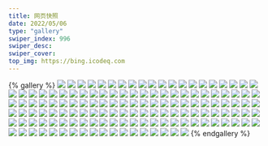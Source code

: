 ```yaml
---
title: 网页快照
date: 2022/05/06 
type: "gallery" 
swiper_index: 996
swiper_desc: 
swiper_cover: 
top_img: https://bing.icodeq.com 
---
```


{% gallery %}
![](https://alist.learnonly.xyz/d/!网页快照/art.valetzx.ip-ddns.com/2025-07-28_02-55-42.png)
![](https://alist.learnonly.xyz/d/!网页快照/art.valetzx.ip-ddns.com/2025-07-29_19-01-50.png)
![](https://alist.learnonly.xyz/d/!网页快照/art.valetzx.ip-ddns.com/2025-07-29_21-53-04.png)
![](https://alist.learnonly.xyz/d/!网页快照/art.valetzx.ip-ddns.com/2025-07-30_13-28-08.png)
![](https://alist.learnonly.xyz/d/!网页快照/art.valetzx.ip-ddns.com/2025-07-28_15-54-51.png)
![](https://alist.learnonly.xyz/d/!网页快照/art.valetzx.ip-ddns.com/2025-07-29_09-57-04.png)
![](https://alist.learnonly.xyz/d/!网页快照/art.valetzx.ip-ddns.com/2025-07-30_21-51-33.png)
![](https://alist.learnonly.xyz/d/!网页快照/art.valetzx.ip-ddns.com/2025-07-30_19-01-16.png)
![](https://alist.learnonly.xyz/d/!网页快照/art.valetzx.ip-ddns.com/2025-07-29_13-28-33.png)
![](https://alist.learnonly.xyz/d/!网页快照/art.valetzx.ip-ddns.com/2025-07-29_07-02-30.png)
![](https://alist.learnonly.xyz/d/!网页快照/art.valetzx.ip-ddns.com/2025-07-28_21-51-36.png)
![](https://alist.learnonly.xyz/d/!网页快照/art.valetzx.ip-ddns.com/2025-07-29_03-00-56.png)
![](https://alist.learnonly.xyz/d/!网页快照/art.valetzx.ip-ddns.com/2025-07-28_04-34-55.png)
![](https://alist.learnonly.xyz/d/!网页快照/art.valetzx.ip-ddns.com/2025-07-30_07-03-55.png)
![](https://alist.learnonly.xyz/d/!网页快照/art.valetzx.ip-ddns.com/2025-07-29_04-37-27.png)
![](https://alist.learnonly.xyz/d/!网页快照/art.valetzx.ip-ddns.com/2025-07-29_15-57-07.png)
![](https://alist.learnonly.xyz/d/!网页快照/art.valetzx.ip-ddns.com/2025-07-30_15-55-42.png)
![](https://alist.learnonly.xyz/d/!网页快照/art.valetzx.ip-ddns.com/2025-07-28_13-31-52.png)
![](https://alist.learnonly.xyz/d/!网页快照/art.valetzx.ip-ddns.com/2025-07-30_09-56-52.png)
![](https://alist.learnonly.xyz/d/!网页快照/art.valetzx.ip-ddns.com/2025-07-28_07-05-05.png)
![](https://alist.learnonly.xyz/d/!网页快照/art.valetzx.ip-ddns.com/2025-07-28_19-01-18.png)
![](https://alist.learnonly.xyz/d/!网页快照/art.valetzx.ip-ddns.com/2025-07-30_02-52-01.png)
![](https://alist.learnonly.xyz/d/!网页快照/space.bilibili.com/2025-07-30_07-04-21.png)
![](https://alist.learnonly.xyz/d/!网页快照/space.bilibili.com/2025-07-30_21-52-00.png)
![](https://alist.learnonly.xyz/d/!网页快照/space.bilibili.com/2025-07-28_04-35-21.png)
![](https://alist.learnonly.xyz/d/!网页快照/space.bilibili.com/2025-07-28_13-32-29.png)
![](https://alist.learnonly.xyz/d/!网页快照/space.bilibili.com/2025-07-28_15-55-18.png)
![](https://alist.learnonly.xyz/d/!网页快照/space.bilibili.com/2025-07-28_07-05-34.png)
![](https://alist.learnonly.xyz/d/!网页快照/space.bilibili.com/2025-07-30_19-01-41.png)
![](https://alist.learnonly.xyz/d/!网页快照/space.bilibili.com/2025-07-29_13-28-58.png)
![](https://alist.learnonly.xyz/d/!网页快照/space.bilibili.com/2025-07-29_09-57-38.png)
![](https://alist.learnonly.xyz/d/!网页快照/space.bilibili.com/2025-07-29_03-01-34.png)
![](https://alist.learnonly.xyz/d/!网页快照/space.bilibili.com/2025-07-28_19-01-44.png)
![](https://alist.learnonly.xyz/d/!网页快照/space.bilibili.com/2025-07-28_21-52-02.png)
![](https://alist.learnonly.xyz/d/!网页快照/space.bilibili.com/2025-07-29_04-37-54.png)
![](https://alist.learnonly.xyz/d/!网页快照/space.bilibili.com/2025-07-29_15-57-33.png)
![](https://alist.learnonly.xyz/d/!网页快照/space.bilibili.com/2025-07-29_07-02-56.png)
![](https://alist.learnonly.xyz/d/!网页快照/space.bilibili.com/2025-07-30_13-28-34.png)
![](https://alist.learnonly.xyz/d/!网页快照/space.bilibili.com/2025-08-01_03-11-17.png)
![](https://alist.learnonly.xyz/d/!网页快照/space.bilibili.com/2025-07-29_19-02-15.png)
![](https://alist.learnonly.xyz/d/!网页快照/space.bilibili.com/2025-07-30_09-57-17.png)
![](https://alist.learnonly.xyz/d/!网页快照/space.bilibili.com/2025-07-30_15-56-08.png)
![](https://alist.learnonly.xyz/d/!网页快照/space.bilibili.com/2025-07-30_02-52-27.png)
![](https://alist.learnonly.xyz/d/!网页快照/space.bilibili.com/2025-07-29_21-53-32.png)
![](https://alist.learnonly.xyz/d/!网页快照/space.bilibili.com/2025-07-28_02-56-08.png)
![](https://alist.learnonly.xyz/d/!网页快照/wx.valetzx.ip-ddns.com/2025-07-30_13-29-11.png)
![](https://alist.learnonly.xyz/d/!网页快照/wx.valetzx.ip-ddns.com/2025-07-29_03-02-06.png)
![](https://alist.learnonly.xyz/d/!网页快照/wx.valetzx.ip-ddns.com/2025-07-30_07-04-56.png)
![](https://alist.learnonly.xyz/d/!网页快照/wx.valetzx.ip-ddns.com/2025-07-29_19-03-18.png)
![](https://alist.learnonly.xyz/d/!网页快照/wx.valetzx.ip-ddns.com/2025-07-29_04-38-27.png)
![](https://alist.learnonly.xyz/d/!网页快照/wx.valetzx.ip-ddns.com/2025-07-30_19-02-14.png)
![](https://alist.learnonly.xyz/d/!网页快照/wx.valetzx.ip-ddns.com/2025-07-28_19-02-16.png)
![](https://alist.learnonly.xyz/d/!网页快照/wx.valetzx.ip-ddns.com/2025-07-30_09-57-47.png)
![](https://alist.learnonly.xyz/d/!网页快照/wx.valetzx.ip-ddns.com/2025-07-29_13-29-34.png)
![](https://alist.learnonly.xyz/d/!网页快照/wx.valetzx.ip-ddns.com/2025-07-29_07-03-29.png)
![](https://alist.learnonly.xyz/d/!网页快照/wx.valetzx.ip-ddns.com/2025-07-29_15-58-35.png)
![](https://alist.learnonly.xyz/d/!网页快照/wx.valetzx.ip-ddns.com/2025-07-28_13-33-01.png)
![](https://alist.learnonly.xyz/d/!网页快照/wx.valetzx.ip-ddns.com/2025-07-28_07-06-05.png)
![](https://alist.learnonly.xyz/d/!网页快照/wx.valetzx.ip-ddns.com/2025-07-28_21-52-33.png)
![](https://alist.learnonly.xyz/d/!网页快照/wx.valetzx.ip-ddns.com/2025-07-29_21-54-30.png)
![](https://alist.learnonly.xyz/d/!网页快照/wx.valetzx.ip-ddns.com/2025-07-30_02-53-24.png)
![](https://alist.learnonly.xyz/d/!网页快照/wx.valetzx.ip-ddns.com/2025-07-29_09-58-13.png)
![](https://alist.learnonly.xyz/d/!网页快照/wx.valetzx.ip-ddns.com/2025-07-28_15-55-50.png)
![](https://alist.learnonly.xyz/d/!网页快照/wx.valetzx.ip-ddns.com/2025-08-01_03-11-55.png)
![](https://alist.learnonly.xyz/d/!网页快照/wx.valetzx.ip-ddns.com/2025-07-28_04-36-00.png)
![](https://alist.learnonly.xyz/d/!网页快照/wx.valetzx.ip-ddns.com/2025-07-28_02-56-42.png)
![](https://alist.learnonly.xyz/d/!网页快照/wx.valetzx.ip-ddns.com/2025-07-30_21-52-31.png)
![](https://alist.learnonly.xyz/d/!网页快照/wx.valetzx.ip-ddns.com/2025-07-30_15-56-38.png)
![](https://alist.learnonly.xyz/d/!网页快照/wxpig.netlify.app/2025-07-28_04-35-12.png)
![](https://alist.learnonly.xyz/d/!网页快照/wxpig.netlify.app/2025-08-01_03-11-09.png)
![](https://alist.learnonly.xyz/d/!网页快照/wxpig.netlify.app/2025-07-28_21-51-53.png)
![](https://alist.learnonly.xyz/d/!网页快照/wxpig.netlify.app/2025-07-30_07-04-12.png)
![](https://alist.learnonly.xyz/d/!网页快照/wxpig.netlify.app/2025-07-30_21-51-51.png)
![](https://alist.learnonly.xyz/d/!网页快照/wxpig.netlify.app/2025-07-30_19-01-33.png)
![](https://alist.learnonly.xyz/d/!网页快照/wxpig.netlify.app/2025-07-28_15-55-08.png)
![](https://alist.learnonly.xyz/d/!网页快照/wxpig.netlify.app/2025-07-29_13-28-50.png)
![](https://alist.learnonly.xyz/d/!网页快照/wxpig.netlify.app/2025-07-30_13-28-25.png)
![](https://alist.learnonly.xyz/d/!网页快照/wxpig.netlify.app/2025-07-30_15-56-00.png)
![](https://alist.learnonly.xyz/d/!网页快照/wxpig.netlify.app/2025-07-28_07-05-22.png)
![](https://alist.learnonly.xyz/d/!网页快照/wxpig.netlify.app/2025-07-28_02-56-00.png)
![](https://alist.learnonly.xyz/d/!网页快照/wxpig.netlify.app/2025-07-29_15-57-24.png)
![](https://alist.learnonly.xyz/d/!网页快照/wxpig.netlify.app/2025-07-30_02-52-19.png)
![](https://alist.learnonly.xyz/d/!网页快照/wxpig.netlify.app/2025-07-29_07-02-47.png)
![](https://alist.learnonly.xyz/d/!网页快照/wxpig.netlify.app/2025-07-29_04-37-45.png)
![](https://alist.learnonly.xyz/d/!网页快照/wxpig.netlify.app/2025-07-29_03-01-13.png)
![](https://alist.learnonly.xyz/d/!网页快照/wxpig.netlify.app/2025-07-29_09-57-22.png)
![](https://alist.learnonly.xyz/d/!网页快照/wxpig.netlify.app/2025-07-28_13-32-09.png)
![](https://alist.learnonly.xyz/d/!网页快照/wxpig.netlify.app/2025-07-29_21-53-22.png)
![](https://alist.learnonly.xyz/d/!网页快照/wxpig.netlify.app/2025-07-28_19-01-35.png)
![](https://alist.learnonly.xyz/d/!网页快照/wxpig.netlify.app/2025-07-29_19-02-07.png)
![](https://alist.learnonly.xyz/d/!网页快照/wxpig.netlify.app/2025-07-30_09-57-09.png)
![](https://alist.learnonly.xyz/d/!网页快照/nor.pigpigeon.ip-ddns.com/2025-07-30_09-57-37.png)
![](https://alist.learnonly.xyz/d/!网页快照/nor.pigpigeon.ip-ddns.com/2025-07-30_19-02-01.png)
![](https://alist.learnonly.xyz/d/!网页快照/nor.pigpigeon.ip-ddns.com/2025-07-30_07-04-44.png)
![](https://alist.learnonly.xyz/d/!网页快照/nor.pigpigeon.ip-ddns.com/2025-07-29_15-58-23.png)
![](https://alist.learnonly.xyz/d/!网页快照/nor.pigpigeon.ip-ddns.com/2025-08-01_03-11-37.png)
![](https://alist.learnonly.xyz/d/!网页快照/nor.pigpigeon.ip-ddns.com/2025-07-30_13-28-55.png)
![](https://alist.learnonly.xyz/d/!网页快照/nor.pigpigeon.ip-ddns.com/2025-07-29_07-03-19.png)
![](https://alist.learnonly.xyz/d/!网页快照/nor.pigpigeon.ip-ddns.com/2025-07-28_04-35-48.png)
![](https://alist.learnonly.xyz/d/!网页快照/nor.pigpigeon.ip-ddns.com/2025-07-29_03-01-54.png)
![](https://alist.learnonly.xyz/d/!网页快照/nor.pigpigeon.ip-ddns.com/2025-07-29_09-58-01.png)
![](https://alist.learnonly.xyz/d/!网页快照/nor.pigpigeon.ip-ddns.com/2025-07-29_04-38-15.png)
![](https://alist.learnonly.xyz/d/!网页快照/nor.pigpigeon.ip-ddns.com/2025-07-28_02-56-31.png)
![](https://alist.learnonly.xyz/d/!网页快照/nor.pigpigeon.ip-ddns.com/2025-07-29_13-29-19.png)
![](https://alist.learnonly.xyz/d/!网页快照/nor.pigpigeon.ip-ddns.com/2025-07-28_07-05-54.png)
![](https://alist.learnonly.xyz/d/!网页快照/nor.pigpigeon.ip-ddns.com/2025-07-28_13-32-50.png)
![](https://alist.learnonly.xyz/d/!网页快照/nor.pigpigeon.ip-ddns.com/2025-07-30_02-53-16.png)
![](https://alist.learnonly.xyz/d/!网页快照/nor.pigpigeon.ip-ddns.com/2025-07-28_21-52-22.png)
![](https://alist.learnonly.xyz/d/!网页快照/nor.pigpigeon.ip-ddns.com/2025-07-28_15-55-38.png)
![](https://alist.learnonly.xyz/d/!网页快照/nor.pigpigeon.ip-ddns.com/2025-07-29_21-54-21.png)
![](https://alist.learnonly.xyz/d/!网页快照/nor.pigpigeon.ip-ddns.com/2025-07-30_15-56-28.png)
![](https://alist.learnonly.xyz/d/!网页快照/nor.pigpigeon.ip-ddns.com/2025-07-28_19-02-03.png)
![](https://alist.learnonly.xyz/d/!网页快照/nor.pigpigeon.ip-ddns.com/2025-07-30_21-52-20.png)
![](https://alist.learnonly.xyz/d/!网页快照/nor.pigpigeon.ip-ddns.com/2025-07-29_19-03-04.png)
![](https://alist.learnonly.xyz/d/!网页快照/home.valmoj.ip-ddns.com/2025-07-28_21-52-15.png)
![](https://alist.learnonly.xyz/d/!网页快照/home.valmoj.ip-ddns.com/2025-07-29_13-29-12.png)
![](https://alist.learnonly.xyz/d/!网页快照/home.valmoj.ip-ddns.com/2025-07-29_09-57-54.png)
![](https://alist.learnonly.xyz/d/!网页快照/home.valmoj.ip-ddns.com/2025-07-30_15-56-21.png)
![](https://alist.learnonly.xyz/d/!网页快照/home.valmoj.ip-ddns.com/2025-07-29_19-02-57.png)
![](https://alist.learnonly.xyz/d/!网页快照/home.valmoj.ip-ddns.com/2025-07-28_19-01-57.png)
![](https://alist.learnonly.xyz/d/!网页快照/home.valmoj.ip-ddns.com/2025-07-29_15-58-16.png)
![](https://alist.learnonly.xyz/d/!网页快照/home.valmoj.ip-ddns.com/2025-07-30_07-04-37.png)
![](https://alist.learnonly.xyz/d/!网页快照/home.valmoj.ip-ddns.com/2025-07-28_04-35-41.png)
![](https://alist.learnonly.xyz/d/!网页快照/home.valmoj.ip-ddns.com/2025-07-29_04-38-08.png)
![](https://alist.learnonly.xyz/d/!网页快照/home.valmoj.ip-ddns.com/2025-07-29_03-01-47.png)
![](https://alist.learnonly.xyz/d/!网页快照/home.valmoj.ip-ddns.com/2025-07-29_07-03-12.png)
![](https://alist.learnonly.xyz/d/!网页快照/home.valmoj.ip-ddns.com/2025-07-30_02-53-09.png)
![](https://alist.learnonly.xyz/d/!网页快照/home.valmoj.ip-ddns.com/2025-08-01_03-10-52.png)
![](https://alist.learnonly.xyz/d/!网页快照/home.valmoj.ip-ddns.com/2025-07-30_09-57-30.png)
![](https://alist.learnonly.xyz/d/!网页快照/home.valmoj.ip-ddns.com/2025-07-30_13-28-48.png)
![](https://alist.learnonly.xyz/d/!网页快照/home.valmoj.ip-ddns.com/2025-07-29_21-54-15.png)
![](https://alist.learnonly.xyz/d/!网页快照/home.valmoj.ip-ddns.com/2025-07-28_02-56-24.png)
![](https://alist.learnonly.xyz/d/!网页快照/home.valmoj.ip-ddns.com/2025-07-30_21-52-13.png)
![](https://alist.learnonly.xyz/d/!网页快照/home.valmoj.ip-ddns.com/2025-07-30_19-01-55.png)
![](https://alist.learnonly.xyz/d/!网页快照/home.valmoj.ip-ddns.com/2025-07-28_07-05-47.png)
![](https://alist.learnonly.xyz/d/!网页快照/home.valmoj.ip-ddns.com/2025-07-28_15-55-31.png)
![](https://alist.learnonly.xyz/d/!网页快照/home.valmoj.ip-ddns.com/2025-08-01_03-11-29.png)
![](https://alist.learnonly.xyz/d/!网页快照/home.valmoj.ip-ddns.com/2025-07-28_13-32-43.png)
{% endgallery %}
